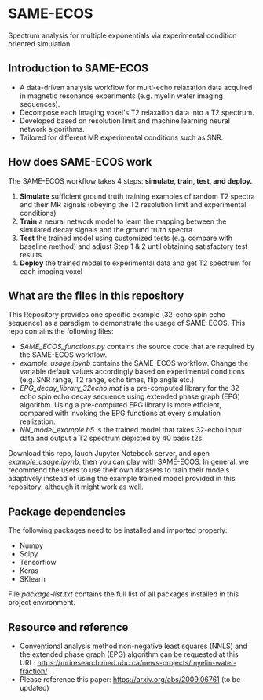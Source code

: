 # SAME-ECOS
Spectrum analysis for multiple exponentials via experimental condition oriented simulation

## Introduction to SAME-ECOS
- A data-driven analysis workflow for multi-echo relaxation data acquired in magnetic resonance experiments (e.g. myelin water imaging sequences).
- Decompose each imaging voxel's T2 relaxation data into a T2 spectrum.
- Developed based on resolution limit and machine learning neural network algorithms.
- Tailored for different MR experimental conditions such as SNR.

## How does SAME-ECOS work
The SAME-ECOS workflow takes 4 steps: **simulate, train, test, and deploy.**
1. **Simulate** sufficient ground truth training examples of random T2 spectra and their MR signals (obeying the T2 resolution limit and experimental conditions)
2. **Train** a neural network model to learn the mapping between the simulated decay signals and the ground truth spectra
3. **Test** the trained model using customized tests (e.g. compare with baseline method) and adjust Step 1 & 2 until obtaining satisfactory test results 
4. **Deploy** the trained model to experimental data and get T2 spectrum for each imaging voxel

## What are the files in this repository
This Repository provides one specific example (32-echo spin echo sequence) as a paradigm to demonstrate the usage of SAME-ECOS. This repo contains the following files:
- *SAME_ECOS_functions.py* contains the source code that are required by the SAME-ECOS workflow. 
- *example_usage.ipynb* contains the SAME-ECOS workflow. Change the variable default values accordingly based on experimental conditions (e.g. SNR range, T2 range, echo times, flip angle etc.)
- *EPG_decay_library_32echo.mat* is a pre-computed library for the 32-echo spin echo decay sequence using extended phase graph (EPG) algorithm. Using a pre-computed EPG library is more efficient, compared with invoking the EPG functions at every simulation realization.
- *NN_model_example.h5* is the trained model that takes 32-echo input data and output a T2 spectrum depicted by 40 basis t2s.

Download this repo, lauch Jupyter Notebook server, and open *example_usage.ipynb*, then you can play with SAME-ECOS. In general, we recommend the users to use their own datasets to train their models adaptively instead of using the example trained model provided in this repository, although it might work as well.

## Package dependencies
The following packages need to be installed and imported properly:
- Numpy
- Scipy
- Tensorflow
- Keras
- SKlearn

File *package-list.txt* contains the full list of all packages installed in this project environment.

## Resource and reference
- Conventional analysis method non-negative least squares (NNLS) and the extended phase graph (EPG) algorithm can be requested at this URL: https://mriresearch.med.ubc.ca/news-projects/myelin-water-fraction/
- Please reference this paper: https://arxiv.org/abs/2009.06761 (to be updated)
